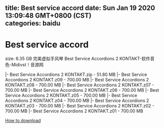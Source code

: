 
title: Best service accord
date: Sun Jan 19 2020 13:09:48 GMT+0800 (CST)    
categories: baidu
---

# Best service accord
size: 6.35 GB
 完美虚拟手风琴 Best Service Accordions 2 KONTAKT-软件音色-Midivst！音源网
 
|- Best Service Accordions 2 KONTAKT.zip - 51.80 MB
|- Best Service Accordions 2 KONTAKT.z09 - 700.00 MB
|- Best Service Accordions 2 KONTAKT.z08 - 700.00 MB
|- Best Service Accordions 2 KONTAKT.z07 - 700.00 MB
|- Best Service Accordions 2 KONTAKT.z06 - 700.00 MB
|- Best Service Accordions 2 KONTAKT.z05 - 700.00 MB
|- Best Service Accordions 2 KONTAKT.z04 - 700.00 MB
|- Best Service Accordions 2 KONTAKT.z03 - 700.00 MB
|- Best Service Accordions 2 KONTAKT.z02 - 700.00 MB
|- Best Service Accordions 2 KONTAKT.z01 - 700.00 MB

[How to download](https://bpcam.bemobtrk.com/go/2ceec3aa-1ca2-46d6-b9ff-aaa5c184517c?jno=677)